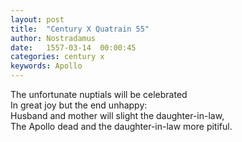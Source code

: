 ```yaml
---
layout: post
title:  "Century X Quatrain 55"
author: Nostradamus
date:   1557-03-14  00:00:45
categories: century x
keywords: Apollo
---
```

The unfortunate nuptials will be celebrated  
In great joy but the end unhappy:  
Husband and mother will slight the daughter-in-law,  
The Apollo dead and the daughter-in-law more pitiful.
